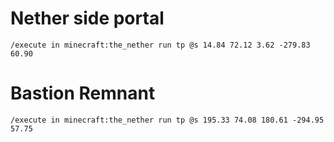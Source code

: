 # Nether side portal

```mcfunction
/execute in minecraft:the_nether run tp @s 14.84 72.12 3.62 -279.83 60.90
```

# Bastion Remnant
```mcfunction
/execute in minecraft:the_nether run tp @s 195.33 74.08 180.61 -294.95 57.75
```